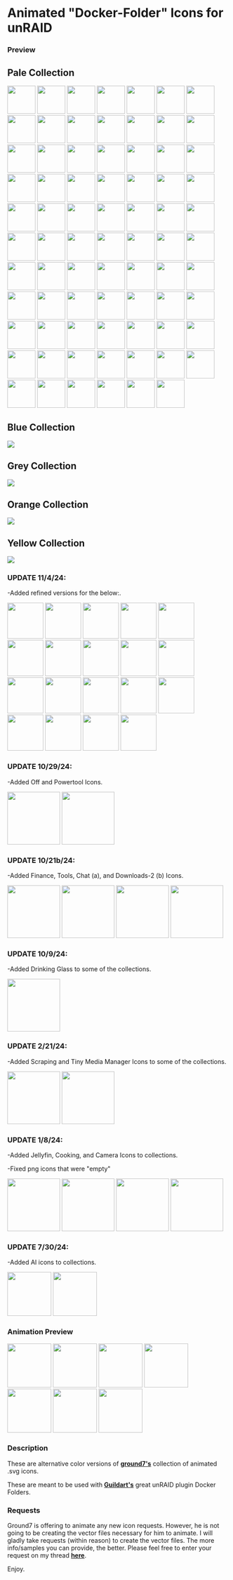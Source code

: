 # Animated "Docker-Folder" Icons for unRAID


### Preview

## Pale Collection

 <img src="https://raw.githubusercontent.com/hernandito/unRAID-Docker-Folder-Animated-Icons---Alternate-Colors/master/Pale-Collection/pale-ai.svg" width=64 height=64> <img src="https://raw.githubusercontent.com/hernandito/unRAID-Docker-Folder-Animated-Icons---Alternate-Colors/master/Pale-Collection/pale-ai2.svg" width=64 height=64> <img src="https://raw.githubusercontent.com/hernandito/unRAID-Docker-Folder-Animated-Icons---Alternate-Colors/master/Pale-Collection/pale-ai3.svg" width=64 height=64> <img src="https://raw.githubusercontent.com/hernandito/unRAID-Docker-Folder-Animated-Icons---Alternate-Colors/master/Pale-Collection/pale-ai3a.svg" width=64 height=64> <img src="https://raw.githubusercontent.com/hernandito/unRAID-Docker-Folder-Animated-Icons---Alternate-Colors/master/Pale-Collection/pale-audio.svg" width=64 height=64> <img src="https://raw.githubusercontent.com/hernandito/unRAID-Docker-Folder-Animated-Icons---Alternate-Colors/master/Pale-Collection/pale-backup.svg" width=64 height=64> <img  src="https://raw.githubusercontent.com/hernandito/unRAID-Docker-Folder-Animated-Icons---Alternate-Colors/master/Pale-Collection/pale-backup2.svg" width=64 height=64> <img src="https://raw.githubusercontent.com/hernandito/unRAID-Docker-Folder-Animated-Icons---Alternate-Colors/master/Pale-Collection/pale-binoculars.svg" width=64 height=64> <img src="https://raw.githubusercontent.com/hernandito/unRAID-Docker-Folder-Animated-Icons---Alternate-Colors/master/Pale-Collection/pale-books.svg" width=64 height=64> <img src="https://raw.githubusercontent.com/hernandito/unRAID-Docker-Folder-Animated-Icons---Alternate-Colors/master/Pale-Collection/pale-books2.svg" width=64 height=64> <img src="https://raw.githubusercontent.com/hernandito/unRAID-Docker-Folder-Animated-Icons---Alternate-Colors/master/Pale-Collection/pale-books3.svg" width=64 height=64> <img src="https://raw.githubusercontent.com/hernandito/unRAID-Docker-Folder-Animated-Icons---Alternate-Colors/master/Pale-Collection/pale-camera.svg" width=64 height=64> <img src="https://raw.githubusercontent.com/hernandito/unRAID-Docker-Folder-Animated-Icons---Alternate-Colors/master/Pale-Collection/pale-chat.svg" width=64 height=64> <img src="https://raw.githubusercontent.com/hernandito/unRAID-Docker-Folder-Animated-Icons---Alternate-Colors/master/Pale-Collection/pale-cloud.svg" width=64 height=64> <img src="https://raw.githubusercontent.com/hernandito/unRAID-Docker-Folder-Animated-Icons---Alternate-Colors/master/Pale-Collection/pale-cloud2.svg" width=64 height=64> <img src="https://raw.githubusercontent.com/hernandito/unRAID-Docker-Folder-Animated-Icons---Alternate-Colors/master/Pale-Collection/pale-cloud3.svg" width=64 height=64> <img src="https://raw.githubusercontent.com/hernandito/unRAID-Docker-Folder-Animated-Icons---Alternate-Colors/master/Pale-Collection/pale-code.svg" width=64 height=64> <img src="https://raw.githubusercontent.com/hernandito/unRAID-Docker-Folder-Animated-Icons---Alternate-Colors/master/Pale-Collection/pale-control.svg" width=64 height=64> <img src="https://raw.githubusercontent.com/hernandito/unRAID-Docker-Folder-Animated-Icons---Alternate-Colors/master/Pale-Collection/pale-control2.svg" width=64 height=64> <img src="https://raw.githubusercontent.com/hernandito/unRAID-Docker-Folder-Animated-Icons---Alternate-Colors/master/Pale-Collection/pale-cooking.svg" width=64 height=64> <img src="https://raw.githubusercontent.com/hernandito/unRAID-Docker-Folder-Animated-Icons---Alternate-Colors/master/Pale-Collection/pale-dash.svg" width=64 height=64> <img src="https://raw.githubusercontent.com/hernandito/unRAID-Docker-Folder-Animated-Icons---Alternate-Colors/master/Pale-Collection/pale-dash2.svg" width=64 height=64> <img src="https://raw.githubusercontent.com/hernandito/unRAID-Docker-Folder-Animated-Icons---Alternate-Colors/master/Pale-Collection/pale-database.svg" width=64 height=64> <img src="https://raw.githubusercontent.com/hernandito/unRAID-Docker-Folder-Animated-Icons---Alternate-Colors/master/Pale-Collection/pale-database2.svg" width=64 height=64> <img src="https://raw.githubusercontent.com/hernandito/unRAID-Docker-Folder-Animated-Icons---Alternate-Colors/master/Pale-Collection/pale-debrid.svg" width=64 height=64> <img src="https://raw.githubusercontent.com/hernandito/unRAID-Docker-Folder-Animated-Icons---Alternate-Colors/master/Pale-Collection/pale-debrid2.svg" width=64 height=64> <img src="https://raw.githubusercontent.com/hernandito/unRAID-Docker-Folder-Animated-Icons---Alternate-Colors/master/Pale-Collection/pale-debrid2a.svg" width=64 height=64> <img src="https://raw.githubusercontent.com/hernandito/unRAID-Docker-Folder-Animated-Icons---Alternate-Colors/master/Pale-Collection/pale-dependencies.svg" width=64 height=64> <img src="https://raw.githubusercontent.com/hernandito/unRAID-Docker-Folder-Animated-Icons---Alternate-Colors/master/Pale-Collection/pale-downloads.svg" width=64 height=64> <img src="https://raw.githubusercontent.com/hernandito/unRAID-Docker-Folder-Animated-Icons---Alternate-Colors/master/Pale-Collection/pale-downloads2.svg" width=64 height=64> <img src="https://raw.githubusercontent.com/hernandito/unRAID-Docker-Folder-Animated-Icons---Alternate-Colors/master/Pale-Collection/pale-eye.svg" width=64 height=64> <img src="https://raw.githubusercontent.com/hernandito/unRAID-Docker-Folder-Animated-Icons---Alternate-Colors/master/Pale-Collection/pale-eye2.svg" width=64 height=64> <img src="https://raw.githubusercontent.com/hernandito/unRAID-Docker-Folder-Animated-Icons---Alternate-Colors/master/Pale-Collection/pale-finances.svg" width=64 height=64> <img src="https://raw.githubusercontent.com/hernandito/unRAID-Docker-Folder-Animated-Icons---Alternate-Colors/master/Pale-Collection/pale-gaming.svg" width=64 height=64> <img src="https://raw.githubusercontent.com/hernandito/unRAID-Docker-Folder-Animated-Icons---Alternate-Colors/master/Pale-Collection/pale-glass-shot.svg" width=64 height=64> <img src="https://raw.githubusercontent.com/hernandito/unRAID-Docker-Folder-Animated-Icons---Alternate-Colors/master/Pale-Collection/pale-globe.svg" width=64 height=64> <img src="https://raw.githubusercontent.com/hernandito/unRAID-Docker-Folder-Animated-Icons---Alternate-Colors/master/Pale-Collection/pale-globe2a.svg" width=64 height=64> <img src="https://raw.githubusercontent.com/hernandito/unRAID-Docker-Folder-Animated-Icons---Alternate-Colors/master/Pale-Collection/pale-grafana.svg" width=64 height=64> <img src="https://raw.githubusercontent.com/hernandito/unRAID-Docker-Folder-Animated-Icons---Alternate-Colors/master/Pale-Collection/pale-graph.svg" width=64 height=64> <img src="https://raw.githubusercontent.com/hernandito/unRAID-Docker-Folder-Animated-Icons---Alternate-Colors/master/Pale-Collection/pale-hammer.svg" width=64 height=64> <img src="https://raw.githubusercontent.com/hernandito/unRAID-Docker-Folder-Animated-Icons---Alternate-Colors/master/Pale-Collection/pale-home-automation.svg" width=64 height=64> <img src="https://raw.githubusercontent.com/hernandito/unRAID-Docker-Folder-Animated-Icons---Alternate-Colors/master/Pale-Collection/pale-homeautomation2.svg" width=64 height=64> <img src="https://raw.githubusercontent.com/hernandito/unRAID-Docker-Folder-Animated-Icons---Alternate-Colors/master/Pale-Collection/pale-jellyfin.svg" width=64 height=64> <img src="https://raw.githubusercontent.com/hernandito/unRAID-Docker-Folder-Animated-Icons---Alternate-Colors/master/Pale-Collection/pale-multimedia.svg" width=64 height=64> <img src="https://raw.githubusercontent.com/hernandito/unRAID-Docker-Folder-Animated-Icons---Alternate-Colors/master/Pale-Collection/pale-multimedia2.svg" width=64 height=64> <img src="https://raw.githubusercontent.com/hernandito/unRAID-Docker-Folder-Animated-Icons---Alternate-Colors/master/Pale-Collection/pale-multimedia3.svg" width=64 height=64> <img src="https://raw.githubusercontent.com/hernandito/unRAID-Docker-Folder-Animated-Icons---Alternate-Colors/master/Pale-Collection/pale-music.svg" width=64 height=64> <img src="https://raw.githubusercontent.com/hernandito/unRAID-Docker-Folder-Animated-Icons---Alternate-Colors/master/Pale-Collection/pale-network.svg" width=64 height=64> <img src="https://raw.githubusercontent.com/hernandito/unRAID-Docker-Folder-Animated-Icons---Alternate-Colors/master/Pale-Collection/pale-nzb.svg" width=64 height=64> <img src="https://raw.githubusercontent.com/hernandito/unRAID-Docker-Folder-Animated-Icons---Alternate-Colors/master/Pale-Collection/pale-nzb2.svg" width=64 height=64> <img src="https://raw.githubusercontent.com/hernandito/unRAID-Docker-Folder-Animated-Icons---Alternate-Colors/master/Pale-Collection/pale-nzb3.svg" width=64 height=64> <img src="https://raw.githubusercontent.com/hernandito/unRAID-Docker-Folder-Animated-Icons---Alternate-Colors/master/Pale-Collection/pale-off.svg" width=64 height=64> <img src="https://raw.githubusercontent.com/hernandito/unRAID-Docker-Folder-Animated-Icons---Alternate-Colors/master/Pale-Collection/pale-pirate.svg" width=64 height=64> <img src="https://raw.githubusercontent.com/hernandito/unRAID-Docker-Folder-Animated-Icons---Alternate-Colors/master/Pale-Collection/pale-pirate2.svg" width=64 height=64> <img src="https://raw.githubusercontent.com/hernandito/unRAID-Docker-Folder-Animated-Icons---Alternate-Colors/master/Pale-Collection/pale-plex.svg" width=64 height=64> <img src="https://raw.githubusercontent.com/hernandito/unRAID-Docker-Folder-Animated-Icons---Alternate-Colors/master/Pale-Collection/pale-plex2.svg" width=64 height=64> <img src="https://raw.githubusercontent.com/hernandito/unRAID-Docker-Folder-Animated-Icons---Alternate-Colors/master/Pale-Collection/pale-plex3.svg" width=64 height=64> <img src="https://raw.githubusercontent.com/hernandito/unRAID-Docker-Folder-Animated-Icons---Alternate-Colors/master/Pale-Collection/pale-powertool.svg" width=64 height=64> <img src="https://raw.githubusercontent.com/hernandito/unRAID-Docker-Folder-Animated-Icons---Alternate-Colors/master/Pale-Collection/pale-productivity.svg" width=64 height=64> <img src="https://raw.githubusercontent.com/hernandito/unRAID-Docker-Folder-Animated-Icons---Alternate-Colors/master/Pale-Collection/pale-productivity2.svg" width=64 height=64> <img src="https://raw.githubusercontent.com/hernandito/unRAID-Docker-Folder-Animated-Icons---Alternate-Colors/master/Pale-Collection/pale-scrape.svg" width=64 height=64> <img src="https://raw.githubusercontent.com/hernandito/unRAID-Docker-Folder-Animated-Icons---Alternate-Colors/master/Pale-Collection/pale-search.svg" width=64 height=64> <img src="https://raw.githubusercontent.com/hernandito/unRAID-Docker-Folder-Animated-Icons---Alternate-Colors/master/Pale-Collection/pale-security.svg" width=64 height=64> <img src="https://raw.githubusercontent.com/hernandito/unRAID-Docker-Folder-Animated-Icons---Alternate-Colors/master/Pale-Collection/pale-settings.svg" width=64 height=64> <img src="https://raw.githubusercontent.com/hernandito/unRAID-Docker-Folder-Animated-Icons---Alternate-Colors/master/Pale-Collection/pale-settings2.svg" width=64 height=64> <img src="https://raw.githubusercontent.com/hernandito/unRAID-Docker-Folder-Animated-Icons---Alternate-Colors/master/Pale-Collection/pale-ship.svg" width=64 height=64> <img src="https://raw.githubusercontent.com/hernandito/unRAID-Docker-Folder-Animated-Icons---Alternate-Colors/master/Pale-Collection/pale-tentative.svg" width=64 height=64> <img src="https://raw.githubusercontent.com/hernandito/unRAID-Docker-Folder-Animated-Icons---Alternate-Colors/master/Pale-Collection/pale-tmm.svg" width=64 height=64> <img src="https://raw.githubusercontent.com/hernandito/unRAID-Docker-Folder-Animated-Icons---Alternate-Colors/master/Pale-Collection/pale-torrent.svg" width=64 height=64> <img src="https://raw.githubusercontent.com/hernandito/unRAID-Docker-Folder-Animated-Icons---Alternate-Colors/master/Pale-Collection/pale-trash.svg" width=64 height=64> <img src="https://raw.githubusercontent.com/hernandito/unRAID-Docker-Folder-Animated-Icons---Alternate-Colors/master/Pale-Collection/pale-trash2.svg" width=64 height=64> <img src="https://raw.githubusercontent.com/hernandito/unRAID-Docker-Folder-Animated-Icons---Alternate-Colors/master/Pale-Collection/pale-vpn.svg" width=64 height=64> <img src="https://raw.githubusercontent.com/hernandito/unRAID-Docker-Folder-Animated-Icons---Alternate-Colors/master/Pale-Collection/pale-world.svg" width=64 height=64> <img src="https://raw.githubusercontent.com/hernandito/unRAID-Docker-Folder-Animated-Icons---Alternate-Colors/master/Pale-Collection/pale-youtube.svg" width=64 height=64> <img src="https://raw.githubusercontent.com/hernandito/unRAID-Docker-Folder-Animated-Icons---Alternate-Colors/master/Pale-Collection/pale-youtube4.svg" width=64 height=64> <img src="https://raw.githubusercontent.com/hernandito/unRAID-Docker-Folder-Animated-Icons---Alternate-Colors/master/Pale-Collection/pale-youtube5.svg" width=64 height=64>

## Blue Collection
<img src="https://raw.githubusercontent.com/hernandito/unRAID-Docker-Folder-Animated-Icons---Alternate-Colors/master/Blue-Collection/Blue%20Collection.png">

## Grey Collection
<img src="https://raw.githubusercontent.com/hernandito/unRAID-Docker-Folder-Animated-Icons---Alternate-Colors/master/Grey-Collection/Grey%20Collection.png">

## Orange Collection
<img src="https://raw.githubusercontent.com/hernandito/unRAID-Docker-Folder-Animated-Icons---Alternate-Colors/master/Orange-Collection/Orange%20Collection.png">

## Yellow Collection
<img src="https://raw.githubusercontent.com/hernandito/unRAID-Docker-Folder-Animated-Icons---Alternate-Colors/master/Yellow-Collection/Yellow%20Collection.png">


### UPDATE 11/4/24:
   -Added refined versions for the below:.

<img src="https://raw.githubusercontent.com/hernandito/unRAID-Docker-Folder-Animated-Icons---Alternate-Colors/master/Pale-Collection/pale-backup2.svg" width=82 height=82> <img src="https://raw.githubusercontent.com/hernandito/unRAID-Docker-Folder-Animated-Icons---Alternate-Colors/master/Pale-Collection/pale-dash2.svg" width=82 height=82> <img src="https://raw.githubusercontent.com/hernandito/unRAID-Docker-Folder-Animated-Icons---Alternate-Colors/master/Pale-Collection/pale-ai3a.svg" width=82 height=82> <img src="https://raw.githubusercontent.com/hernandito/unRAID-Docker-Folder-Animated-Icons---Alternate-Colors/master/Pale-Collection/pale-pirate2.svg" width=82 height=82> <img src="https://raw.githubusercontent.com/hernandito/unRAID-Docker-Folder-Animated-Icons---Alternate-Colors/master/Pale-Collection/pale-productivity2.svg" width=82 height=82> <img src="https://raw.githubusercontent.com/hernandito/unRAID-Docker-Folder-Animated-Icons---Alternate-Colors/master/Pale-Collection/pale-settings2.svg" width=82 height=82> <img src="https://raw.githubusercontent.com/hernandito/unRAID-Docker-Folder-Animated-Icons---Alternate-Colors/master/Pale-Collection/pale-trash2.svg" width=82 height=82> <img src="https://raw.githubusercontent.com/hernandito/unRAID-Docker-Folder-Animated-Icons---Alternate-Colors/master/Pale-Collection/pale-plex3.svg" width=82 height=82> <img src="https://raw.githubusercontent.com/hernandito/unRAID-Docker-Folder-Animated-Icons---Alternate-Colors/master/Pale-Collection/pale-control2.svg" width=82 height=82> <img src="https://raw.githubusercontent.com/hernandito/unRAID-Docker-Folder-Animated-Icons---Alternate-Colors/master/Pale-Collection/pale-cloud2.svg" width=82 height=82> <img src="https://raw.githubusercontent.com/hernandito/unRAID-Docker-Folder-Animated-Icons---Alternate-Colors/master/Pale-Collection/pale-cloud3.svg" width=82 height=82> <img src="https://raw.githubusercontent.com/hernandito/unRAID-Docker-Folder-Animated-Icons---Alternate-Colors/master/Pale-Collection/pale-debrid2.svg" width=82 height=82> <img src="https://raw.githubusercontent.com/hernandito/unRAID-Docker-Folder-Animated-Icons---Alternate-Colors/master/Pale-Collection/pale-debrid2a.svg" width=82 height=82> <img src="https://raw.githubusercontent.com/hernandito/unRAID-Docker-Folder-Animated-Icons---Alternate-Colors/master/Pale-Collection/pale-globe2a.svg" width=82 height=82> <img src="https://raw.githubusercontent.com/hernandito/unRAID-Docker-Folder-Animated-Icons---Alternate-Colors/master/Pale-Collection/pale-eye2.svg" width=82 height=82>  <img src="https://raw.githubusercontent.com/hernandito/unRAID-Docker-Folder-Animated-Icons---Alternate-Colors/master/Pale-Collection/pale-graph.svg" width=82 height=82> <img src="https://raw.githubusercontent.com/hernandito/unRAID-Docker-Folder-Animated-Icons---Alternate-Colors/master/Pale-Collection/pale-database2.svg" width=82 height=82> <img src="https://raw.githubusercontent.com/hernandito/unRAID-Docker-Folder-Animated-Icons---Alternate-Colors/master/Pale-Collection/pale-nzb2.svg" width=82 height=82> <img src="https://raw.githubusercontent.com/hernandito/unRAID-Docker-Folder-Animated-Icons---Alternate-Colors/master/Pale-Collection/pale-nzb3.svg" width=82 height=82> 

### UPDATE 10/29/24:
   -Added Off and Powertool Icons.

<img src="https://raw.githubusercontent.com/hernandito/unRAID-Docker-Folder-Animated-Icons---Alternate-Colors/master/Yellow-Collection/yellow-powertool.svg" width=120 height=120> <img src="https://raw.githubusercontent.com/hernandito/unRAID-Docker-Folder-Animated-Icons---Alternate-Colors/master/Pale-Collection/pale-off.svg" width=120 height=120>


### UPDATE 10/21b/24:
   -Added Finance, Tools, Chat (a), and Downloads-2 (b) Icons.

<img src="https://raw.githubusercontent.com/hernandito/unRAID-Docker-Folder-Animated-Icons---Alternate-Colors/master/Yellow-Collection/yellow-finances.svg" width=120 height=120> <img src="https://raw.githubusercontent.com/hernandito/unRAID-Docker-Folder-Animated-Icons---Alternate-Colors/master/Blue-Collection/blue-chat.svg" width=120 height=120> <img src="https://raw.githubusercontent.com/hernandito/unRAID-Docker-Folder-Animated-Icons---Alternate-Colors/master/Orange-Collection/orange-hammer.svg" width=120 height=120> <img src="https://raw.githubusercontent.com/hernandito/unRAID-Docker-Folder-Animated-Icons---Alternate-Colors/master/Pale-Collection/pale-downloads2.svg" width=120 height=120>


### UPDATE 10/9/24:
   -Added Drinking Glass to some of the collections.

<img src="https://raw.githubusercontent.com/hernandito/unRAID-Docker-Folder-Animated-Icons---Alternate-Colors/master/Pale-Collection/pale-glass-shot.svg" width=120 height=120>

### UPDATE 2/21/24:
   -Added Scraping and Tiny Media Manager Icons to some of the collections.

<img src="https://raw.githubusercontent.com/hernandito/unRAID-Docker-Folder-Animated-Icons---Alternate-Colors/master/Blue-Collection/blue-scraper.svg" width=120 height=120> <img src="https://raw.githubusercontent.com/hernandito/unRAID-Docker-Folder-Animated-Icons---Alternate-Colors/master/Yellow-Collection/yellow-tmm.svg" width=120 height=120> 



### UPDATE 1/8/24:
   -Added Jellyfin, Cooking, and Camera Icons to collections.
   
   -Fixed png icons that were "empty"


<img src="https://raw.githubusercontent.com/hernandito/unRAID-Docker-Folder-Animated-Icons---Alternate-Colors/master/Blue-Collection/blue-jellyfin.svg" width=120 height=120> <img src="https://raw.githubusercontent.com/hernandito/unRAID-Docker-Folder-Animated-Icons---Alternate-Colors/master/Yellow-Collection/yellow-camera.svg" width=120 height=120> <img src="https://raw.githubusercontent.com/hernandito/unRAID-Docker-Folder-Animated-Icons---Alternate-Colors/master/Orange-Collection/orange-cooking.svg" width=120 height=120> <img src="https://raw.githubusercontent.com/hernandito/unRAID-Docker-Folder-Animated-Icons---Alternate-Colors/master/Grey-Collection/grey-plex.svg" width=120 height=120>



### UPDATE 7/30/24:
   -Added AI icons to collections.
   
   
<img src="https://raw.githubusercontent.com/hernandito/unRAID-Docker-Folder-Animated-Icons---Alternate-Colors/master/Yellow-Collection/yellow-ai.svg" width=100 height=100> <img src="https://raw.githubusercontent.com/hernandito/unRAID-Docker-Folder-Animated-Icons---Alternate-Colors/master/Orange-Collection/orange-ai2.svg" width=100 height=100> 
 



### Animation Preview

<img src="https://raw.githubusercontent.com/hernandito/unRAID-Docker-Folder-Animated-Icons---Alternate-Colors/master/Blue-Collection/blue-security.svg" width=100 height=100> <img src="https://raw.githubusercontent.com/hernandito/unRAID-Docker-Folder-Animated-Icons---Alternate-Colors/master/Grey-Collection/grey-dash.svg" width=100 height=100> <img src="https://raw.githubusercontent.com/hernandito/unRAID-Docker-Folder-Animated-Icons---Alternate-Colors/master/Orange-Collection/orange-code.svg" width=100 height=100> <img src="https://raw.githubusercontent.com/hernandito/unRAID-Docker-Folder-Animated-Icons---Alternate-Colors/master/Yellow-Collection/yellow-grafana.svg" width=100 height=100> <img src="https://raw.githubusercontent.com/hernandito/unRAID-Docker-Folder-Animated-Icons---Alternate-Colors/master/Grey-Collection/grey-youtube.svg" width=100 height=100> <img src="https://raw.githubusercontent.com/hernandito/unRAID-Docker-Folder-Animated-Icons---Alternate-Colors/master/Orange-Collection/orange-plex.svg" width=100 height=100>  <img src="https://raw.githubusercontent.com/hernandito/unRAID-Docker-Folder-Animated-Icons---Alternate-Colors/master/Yellow-Collection/yellow-productivity.svg" width=100 height=100>

### Description
These are alternative color versions of **[ground7's](https://github.com/ground7/unraid-animated-svgs)** collection of animated .svg icons. 

These are meant to be used with **[Guildart's](https://forums.unraid.net/topic/89702-plugin-docker-folder/?tab=comments#comment-832166&searchlight=1)** great unRAID plugin Docker Folders.


### Requests
Ground7 is offering to animate any new icon requests. However, he is not going to be creating the vector files necessary for him to animate. I will gladly take requests (within reason) to create the vector files. The more info/samples you can provide, the better. Please feel free to enter your request on my thread **[here](https://forums.unraid.net/topic/92824-icon-collections-for-docker-folder-plugin/)**.



Enjoy.
